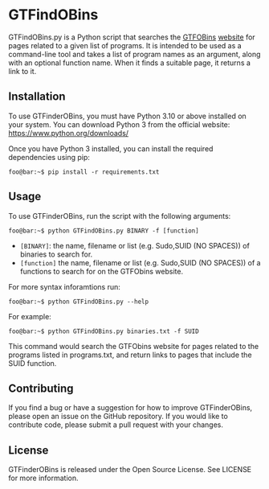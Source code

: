# GTFindOBins

GTFindOBins.py is a Python script that searches the [GTFOBins](https://github.com/GTFOBins/GTFOBins.github.io) [website](https://gtfobins.github.io/) for pages related to a given list of programs. It is intended to be used as a command-line tool and takes a list of program names as an argument, along with an optional function name. When it finds a suitable page, it returns a link to it.

## Installation

To use GTFinderOBins, you must have Python 3.10 or above installed on your system. You can download Python 3 from the official website: https://www.python.org/downloads/

Once you have Python 3 installed, you can install the required dependencies using pip:

```console
foo@bar:~$ pip install -r requirements.txt
```

## Usage

To use GTFinderOBins, run the script with the following arguments:
```console
foo@bar:~$ python GTFindOBins.py BINARY -f [function]
```

* `[BINARY]`: the name, filename or list (e.g. Sudo,SUID (NO SPACES)) of binaries to search for.
* `[function]` the name, filename or list (e.g. Sudo,SUID (NO SPACES)) of a functions to search for on the GTFObins website.

For more syntax inforamtions run:
```console
foo@bar:~$ python GTFindOBins.py --help
```

For example:
```console
foo@bar:~$ python GTFindOBins.py binaries.txt -f SUID
```

This command would search the GTFObins website for pages related to the programs listed in programs.txt, and return links to pages that include the SUID function.

## Contributing

If you find a bug or have a suggestion for how to improve GTFinderOBins, please open an issue on the GitHub repository. If you would like to contribute code, please submit a pull request with your changes.

## License

GTFinderOBins is released under the Open Source License. See LICENSE for more information.
